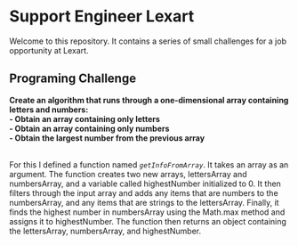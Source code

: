 # Support Engineer Lexart

Welcome to this repository. It contains a series of small challenges for a job opportunity at Lexart.

## Programing Challenge

<summary><strong>
Create an algorithm that runs through a one-dimensional array containing letters and numbers:<br />
- Obtain an array containing only letters<br />
- Obtain an array containing only numbers<br />
- Obtain the largest number from the previous array<br />
</strong></summary><br />

For this I defined a function named <i>`getInfoFromArray`</i>. It takes an array as an argument. The function creates two new arrays, lettersArray and numbersArray, and a variable called highestNumber initialized to 0. It then filters through the input array and adds any items that are numbers to the numbersArray, and any items that are strings to the lettersArray. Finally, it finds the highest number in numbersArray using the Math.max method and assigns it to highestNumber. The function then returns an object containing the lettersArray, numbersArray, and highestNumber.
